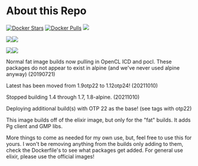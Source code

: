 # About this Repo

[![Docker Stars](https://img.shields.io/docker/stars/mloftis/elixir-extended.svg?style=flat-square)](https://hub.docker.com/imloftis/elixir/)
[![Docker Pulls](https://img.shields.io/docker/pulls/mloftis/elixir-extended.svg?style=flat-square)](https://hub.docker.com/mloftis/elixir/)
[![](https://images.microbadger.com/badges/commit/mloftis/elixir-extended.svg)](https://microbadger.com/images/mloftis/elixir-extended "Get your own commit badge on microbadger.com")

[![](https://images.microbadger.com/badges/version/mloftis/elixir-extended.svg)](https://microbadger.com/images/mloftis/elixir-extended "Get your own version badge on microbadger.com")[![](https://images.microbadger.com/badges/image/mloftis/elixir-extended.svg)](https://microbadger.com/images/mloftis/elixir-extended "Get your own image badge on microbadger.com")

[![](https://images.microbadger.com/badges/version/mloftis/elixir-extended:1.12otp24.svg)](https://microbadger.com/images/mloftis/elixir-extended:1.12otp24 "Get your own version badge on microbadger.com")[![](https://images.microbadger.com/badges/image/mloftis/elixir-extended:1.12otp24.svg)](https://microbadger.com/images/mloftis/elixir-extended:1.12otp24 "Get your own image badge on microbadger.com")

Normal fat image builds now pulling in OpenCL ICD and pocl.  These packages do not appear to exist in alpine (and we've never used alpine anyway) (20190721)

Latest has been moved from 1.9otp22 to 1.12otp24! (20211010)

Stopped building 1.4 through 1.7, 1.8-alpine. (20211010)

Deploying additional build(s) with OTP 22 as the base! (see tags with otp22) 

This image builds off of the elixir image, but only for the "fat" builds.  It adds Pg client and GMP libs.

More things to come as needed for my own use, but, feel free to use this for yours.  I won't be removing anything from the builds only adding to them, check the Dockerfile's to see what
packages get added.  For general use elixir, please use the official images!

